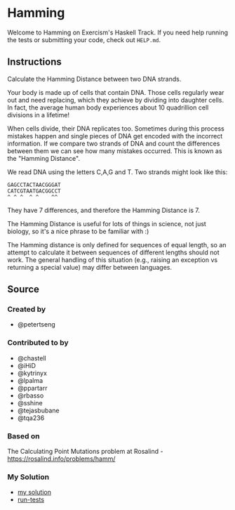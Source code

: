 # Hamming

Welcome to Hamming on Exercism's Haskell Track.
If you need help running the tests or submitting your code, check out `HELP.md`.

## Instructions

Calculate the Hamming Distance between two DNA strands.

Your body is made up of cells that contain DNA. Those cells regularly wear out and need replacing, which they achieve by dividing into daughter cells. In fact, the average human body experiences about 10 quadrillion cell divisions in a lifetime!

When cells divide, their DNA replicates too. Sometimes during this process mistakes happen and single pieces of DNA get encoded with the incorrect information. If we compare two strands of DNA and count the differences between them we can see how many mistakes occurred. This is known as the "Hamming Distance".

We read DNA using the letters C,A,G and T. Two strands might look like this:

    GAGCCTACTAACGGGAT
    CATCGTAATGACGGCCT
    ^ ^ ^  ^ ^    ^^

They have 7 differences, and therefore the Hamming Distance is 7.

The Hamming Distance is useful for lots of things in science, not just biology, so it's a nice phrase to be familiar with :)

The Hamming distance is only defined for sequences of equal length, so
an attempt to calculate it between sequences of different lengths should
not work. The general handling of this situation (e.g., raising an
exception vs returning a special value) may differ between languages.

## Source

### Created by

- @petertseng

### Contributed to by

- @chastell
- @iHiD
- @kytrinyx
- @lpalma
- @ppartarr
- @rbasso
- @sshine
- @tejasbubane
- @tqa236

### Based on

The Calculating Point Mutations problem at Rosalind - https://rosalind.info/problems/hamm/

### My Solution

- [my solution](./src/Hamming.hs)
- [run-tests](./run-tests-haskell.txt)
